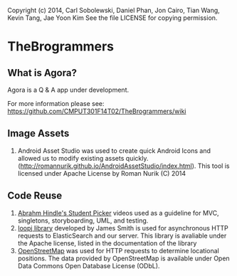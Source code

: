 Copyright (c) 2014, Carl Sobolewski, Daniel Phan, Jon Cairo, Tian Wang, 
Kevin Tang, Jae Yoon Kim
See the file LICENSE for copying permission.

TheBrogrammers
==============

What is Agora?
--------------
Agora is a Q & A app under development.

For more information please see:
https://github.com/CMPUT301F14T02/TheBrogrammers/wiki

Image Assets
------------
1. Android Asset Studio was used to create quick Android Icons and allowed us to modify existing assets quickly. (http://romannurik.github.io/AndroidAssetStudio/index.html). This tool is licensed under Apache License by Roman Nurik (C) 2014

Code Reuse
----------
1. [Abrahm Hindle's Student Picker](http://www.youtube.com/watch?v=5PPD0ncJU1g&list=UUTLkh9KmeYXQBR59wJxq1eg) videos used as a guideline for MVC, singletons, storyboarding, UML, and testing. 
2. [loopj library](http://loopj.com/android-async-http/) developed by James Smith is used for asynchronous HTTP requests to ElasticSearch and our server. This library is avaliable under the Apache license, listed in the documentation of the library
3. [OpenStreetMap](http://www.openstreetmap.org/copyright) was used for HTTP requests to determine locational positions. The data provided by OpenStreetMap is available under Open Data Commons Open Database License (ODbL).
